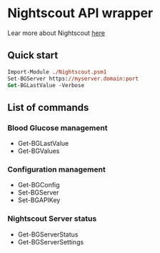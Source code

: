 # Nightscout API wrapper

Lear more about Nightscout [here](https://nightscout.github.io/)

## Quick start

```ps
Import-Module ./Nightscout.psm1
Set-BGServer https://myserver.domain:port
Get-BGLastValue -Verbose
```

## List of commands

### Blood Glucose management
- Get-BGLastValue
- Get-BGValues

### Configuration management
- Get-BGConfig
- Set-BGServer
- Set-BGAPIKey

### Nightscout Server status
- Get-BGServerStatus
- Get-BGServerSettings

